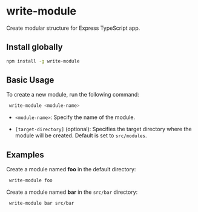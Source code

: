 # write-module 

Create modular structure for Express TypeScript app.

## Install globally

```bash
npm install -g write-module 
```

## Basic Usage
To create a new module, run the following command:

```bash
 write-module <module-name>
```
- `<module-name>`: Specify the name of the module.

- `[target-directory]` (optional): Specifies the target directory where the module will be created. Default is set to `src/modules`.

## Examples
Create a module named **foo** in the default directory:

```bash
 write-module foo
```

Create a module named **bar** in the `src/bar` directory:

```bash
 write-module bar src/bar
```